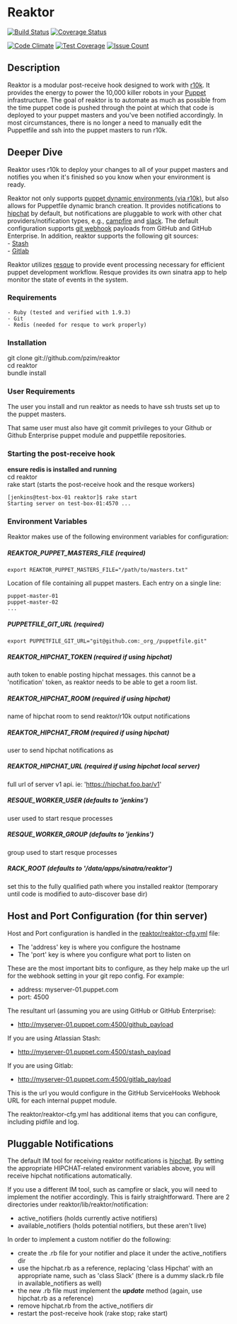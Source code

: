 # Reaktor

[![Build Status](https://travis-ci.org/timhughes/reaktor.svg?branch=master)](https://travis-ci.org/timhughes/reaktor)
[![Coverage Status](https://coveralls.io/repos/timhughes/reaktor/badge.svg?branch=master&service=github)](https://coveralls.io/github/timhughes/reaktor?branch=master)

[![Code Climate](https://codeclimate.com/github/timhughes/reaktor/badges/gpa.svg)](https://codeclimate.com/github/timhughes/reaktor)
[![Test Coverage](https://codeclimate.com/github/timhughes/reaktor/badges/coverage.svg)](https://codeclimate.com/github/timhughes/reaktor/coverage)
[![Issue Count](https://codeclimate.com/github/timhughes/reaktor/badges/issue_count.svg)](https://codeclimate.com/github/timhughes/reaktor)


## Description

Reaktor is a modular post-receive hook designed to work with [r10k](https://github.com/adrienthebo/r10k). It provides the energy to power the 10,000 killer robots in your [Puppet](http://puppetlabs.com/) infrastructure. The goal of reaktor is to automate as much as possible from the time puppet code is pushed through the point at which that code is deployed to your puppet masters and you've been notified accordingly. In most circumstances, there is no longer a need to manually edit the Puppetfile and ssh into the puppet masters to run r10k.

## Deeper Dive

Reaktor uses r10k to deploy your changes to all of your puppet masters and notifies you when it's finished so you know when your environment is ready.

Reaktor not only supports [puppet dynamic environments (via r10k)](http://puppetlabs.com/blog/git-workflow-and-puppet-environments), but also allows for Puppetfile dynamic branch creation. It provides notifications to [hipchat](http://hipchat.com) by default, but notifications are pluggable to work with other chat providers/notification types, e.g., [campfire](https://campfirenow.com/) and [slack](https://slack.com/). The default configuration supports [git webhook](https://developer.github.com/webhooks/) payloads from GitHub and GitHub Enterprise. In addition, reaktor supports the following git sources:  
 	- [Stash](https://www.atlassian.com/software/stash)  
 	- [Gitlab](https://about.gitlab.com/)

Reaktor utilizes [resque](https://github.com/resque/resque) to provide event processing necessary for efficient puppet development workflow. Resque provides its own sinatra app to help monitor the state of events in the system.

### Requirements

    - Ruby (tested and verified with 1.9.3)
    - Git
    - Redis (needed for resque to work properly)

### Installation

git clone git://github.com/pzim/reaktor  
cd reaktor  
bundle install

### User Requirements

The user you install and run reaktor as needs to have ssh trusts set up to the puppet masters.

That same user must also have git commit privileges to your Github or Github Enterprise puppet module and puppetfile repositories.

### Starting the post-receive hook

**ensure redis is installed and running**  
cd reaktor  
rake start (starts the post-receive hook and the resque workers)  

```
[jenkins@test-box-01 reaktor]$ rake start
Starting server on test-box-01:4570 ...
```

### Environment Variables

Reaktor makes use of the following environment variables for configuration:

##### REAKTOR_PUPPET_MASTERS_FILE (required)

`export REAKTOR_PUPPET_MASTERS_FILE="/path/to/masters.txt"`

Location of file containing all puppet masters. Each entry on a single line:

```
puppet-master-01
puppet-master-02
...
```

##### PUPPETFILE_GIT_URL (required)

`export PUPPETFILE_GIT_URL="git@github.com:_org_/puppetfile.git"`

##### REAKTOR_HIPCHAT_TOKEN (required if using hipchat)

auth token to enable posting hipchat messages. this cannot be a 'notification' token, as reaktor needs to be able to get a room list.

##### REAKTOR_HIPCHAT_ROOM (required if using hipchat)

name of hipchat room to send reaktor/r10k output notifications

##### REAKTOR_HIPCHAT_FROM (required if using hipchat)

user to send hipchat notifications as

##### REAKTOR_HIPCHAT_URL (required if using hipchat local server)

full url of server v1 api. ie: 'https://hipchat.foo.bar/v1'

##### RESQUE_WORKER_USER (defaults to 'jenkins')

user used to start resque processes

##### RESQUE_WORKER_GROUP (defaults to 'jenkins')

group used to start resque processes

##### RACK_ROOT (defaults to '/data/apps/sinatra/reaktor')

set this to the fully qualified path where you installed reaktor (temporary until code is modified to auto-discover base dir)

## Host and Port Configuration (for thin server)

Host and Port configuration is handled in the [reaktor/reaktor-cfg.yml](https://github.com/pzim/reaktor/blob/master/reaktor-cfg.yml) file:

- The 'address' key is where you configure the hostname
- The 'port' key is where you configure what port to listen on

These are the most important bits to configure, as they help make up the url for the webhook setting in your git repo config. For example:

- address: myserver-01.puppet.com
- port: 4500

The resultant url (assuming you are using GitHub or GitHub Enterprise):

- http://myserver-01.puppet.com:4500/github_payload

If you are using Atlassian Stash:

- http://myserver-01.puppet.com:4500/stash_payload  

If you are using Gitlab:

- http://myserver-01.puppet.com:4500/gitlab_payload

This is the url you would configure in the GitHub ServiceHooks Webhook URL for each internal puppet module.

The reaktor/reaktor-cfg.yml has additional items that you can configure, including pidfile and log.


## Pluggable Notifications
The default IM tool for receiving reaktor notifications is [hipchat](http://hipchat.com). By setting the appropriate HIPCHAT-related environment variables above, you will receive hipchat notifications automatically.

If you use a different IM tool, such as campfire or slack, you will need to implement the notifier accordingly. This is fairly straightforward. There are 2 directories under reaktor/lib/reaktor/notification:

- active_notifiers (holds currently active notifiers)
- available_notifiers (holds potential notifiers, but these aren't live)

In order to implement a custom notifier do the following:

- create the .rb file for your notifier and place it under the active_notifiers dir
- use the hipchat.rb as a reference, replacing 'class Hipchat' with an appropriate name, such as 'class Slack' (there is a dummy slack.rb file in available_notifiers as well)
- the new .rb file must implement the **_update_** method (again, use hipchat.rb as a reference)
- remove hipchat.rb from the active_notifiers dir
- restart the post-receive hook (rake stop; rake start)
